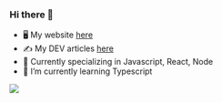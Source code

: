 ### Hi there 👋

- 🖥️ My website [here](https://sbeaury.github.io/)
- ✍️ My DEV articles [here](https://dev.to/sbeaury/)
- 🔭 Currently specializing in Javascript, React, Node
- 🌱 I’m currently learning Typescript

<img align="center" src="https://github-readme-stats.vercel.app/api/?username=sbeaury&theme=dark" />
